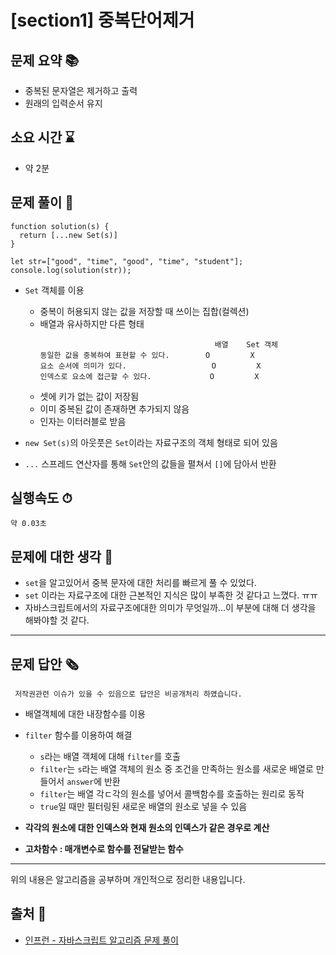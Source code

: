 # [section1] 중복단어제거
## 문제 요약 📚
- 중복된 문자열은 제거하고 출력
- 원래의 입력순서 유지

## 소요 시간 ⌛️
- 약 2분

## 문제 풀이 📝
```
function solution(s) {
  return [...new Set(s)]
}

let str=["good", "time", "good", "time", "student"];
console.log(solution(str));
```
- `Set` 객체를 이용
  - 중복이 허용되지 않는 값을 저장할 때 쓰이는 집합(컬렉션)
  - 배열과 유사하지만 다른 형태
    ```
                                           배열    Set 객체
    동일한 값을 중복하여 표현할 수 있다.        O         X
    요소 순서에 의미가 있다.                   O         X
    인덱스로 요소에 접근할 수 있다.             O         X
    ```
  - 셋에 키가 없는 값이 저장됨
  - 이미 중복된 값이 존재하면 추가되지 않음
  - 인자는 이터러블로 받음

- `new Set(s)`의 아웃풋은 `Set`이라는 자료구조의 객체 형태로 되어 있음
- `...` 스프레드 연산자를 통해 `Set`안의 값들을 펼쳐서 `[]`에 담아서 반환

## 실행속도 ⏱
```
약 0.03초
```
## 문제에 대한 생각 🧐
- `set`을 알고있어서 중복 문자에 대한 처리를 빠르게 풀 수 있었다.
- `set` 이라는 자료구조에 대한 근본적인 지식은 많이 부족한 것 같다고 느꼈다. ㅠㅠ
- 자바스크립트에서의 자료구조에대한 의미가 무엇일까...이 부분에 대해 더 생각을 해봐야할 것 같다.
- - -
## 문제 답안 🗞
```
 저작권관련 이슈가 있을 수 있음으로 답안은 비공개처리 하였습니다.
```
- 배열객체에 대한 내장함수를 이용
- `filter` 함수를 이용하여 해결
  - `s`라는 배열 객체에 대해 `filter`를 호출
  - `filter`는 `s`라는 배열 객체의 원소 중 조건을 만족하는 원소를 새로운 배열로 만들어서 `answer`에 반환
  - `filter`는 배열 각ㄷ각의 원소를 넣어서 콜백함수를 호출하는 원리로 동작
  - `true`일 때만 필터링된 새로운 배열의 원소로 넣을 수 있음
- **각각의 원소에 대한 인덱스와 현재 원소의 인덱스가 같은 경우로 계산**

- **고차함수 : 매개변수로 함수를 전달받는 함수**

- - -
위의 내용은 알고리즘을 공부하며 개인적으로 정리한 내용입니다.
## 출처 📝
- [인프런 - 자바스크립트 알고리즘 문제 풀이](https://www.inflearn.com/course/%EC%9E%90%EB%B0%94%EC%8A%A4%ED%81%AC%EB%A6%BD%ED%8A%B8-%EC%95%8C%EA%B3%A0%EB%A6%AC%EC%A6%98-%EB%AC%B8%EC%A0%9C%ED%92%80%EC%9D%B4/dashboard)
